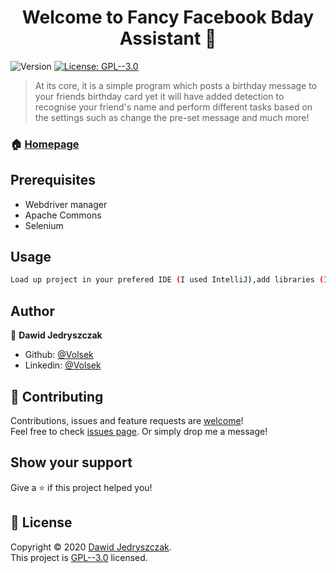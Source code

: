 <h1 align="center">Welcome to Fancy Facebook Bday Assistant 👋</h1>
<p>
  <img alt="Version" src="https://img.shields.io/badge/version-0.1-blue.svg?cacheSeconds=2592000" />
  <a href="https://github.com/Volsek/Fancy-Facebook-Bday-Assistant/blob/master/LICENSE" target="_blank">
    <img alt="License: GPL--3.0" src="https://img.shields.io/badge/License-GPL--3.0-yellow.svg" />
  </a>
</p>

> At its core, it is a simple program which posts a birthday message to your friends birthday card yet it will have added detection to recognise your friend's name and perform different tasks based on the settings such as change the pre-set message and much more!

### 🏠 [Homepage](https://github.com/Volsek/Fancy-Facebook-Bday-Assistant)


## Prerequisites

- Webdriver manager
- Apache Commons
- Selenium

## Usage

```sh
Load up project in your prefered IDE (I used IntelliJ),add libraries (I used Maven) and run the Main method in the Facebook_Bday_Wisher class
```

## Author

👤 **Dawid Jedryszczak**

* Github: [@Volsek](https://github.com/Volsek)
* Linkedin: [@Volsek](https://www.linkedin.com/in/dawid-jedryszczak/)

## 🤝 Contributing

Contributions, issues and feature requests are [welcome](https://github.com/Volsek/Fancy-Facebook-Bday-Assistant/pulls)!<br />Feel free to check [issues page](https://github.com/Volsek/Fancy-Facebook-Bday-Assistant/issues). Or simply drop me a message!

## Show your support

Give a ⭐️ if this project helped you!

## 📝 License

Copyright © 2020 [Dawid Jedryszczak](https://github.com/Volsek).<br />
This project is [GPL--3.0](https://github.com/Volsek/Fancy-Facebook-Bday-Assistant/blob/master/LICENSE) licensed.
